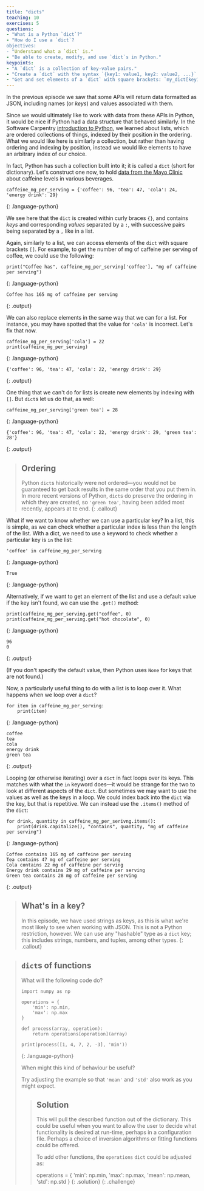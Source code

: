 ```yaml
---
title: "dicts"
teaching: 10
exercises: 5
questions:
- "What is a Python `dict`?"
- "How do I use a `dict`?
objectives:
- "Understand what a `dict` is."
- "Be able to create, modify, and use `dict`s in Python."
keypoints:
- "A `dict` is a collection of key-value pairs."
- "Create a `dict` with the syntax `{key1: value1, key2: value2, ...}`."
- "Get and set elements of a `dict` with square brackets: `my_dict[key1] = new_value1`."
---
```


In the previous episode we saw that some APIs will return data formatted as JSON, including names (or _keys_) and values associated with them.

Since we would ultimately like to work with data from these APIs in Python, it would be nice if Python had a data structure that behaved similarly. In the Software Carpentry [introduction to Python][python-novice-inflammation], we learned about lists, which are ordered collections of things, indexed by their position in the ordering. What we would like here is similarly a collection, but rather than having ordering and indexing by position, instead we would like elements to have an arbitrary index of our choice.

In fact, Python has such a collection built into it; it is called a `dict` (short for dictionary). Let's construct one now, to hold [data from the Mayo Clinic][mayo-caffeine] about caffeine levels in various beverages. 

~~~
caffeine_mg_per_serving = {'coffee': 96, 'tea': 47, 'cola': 24, 'energy drink': 29}
~~~
{: .language-python}

We see here that the `dict` is created within curly braces `{}`, and contains _keys_ and corresponding _values_ separated by a `:`, with successive pairs being separated by a `,` like in a list.

Again, similarly to a list, we can access elements of the `dict` with square brackets `[]`. For example, to get the number of mg of caffeine per serving of coffee, we could use the following:

~~~
print("Coffee has", caffeine_mg_per_serving['coffee'], "mg of caffeine per serving")
~~~
{: .language-python}

~~~
Coffee has 165 mg of caffeine per serving
~~~
{: .output}

We can also replace elements in the same way that we can for a list. For instance, you may have spotted that the value for `'cola'` is incorrect. Let's fix that now.

~~~
caffeine_mg_per_serving['cola'] = 22
print(caffeine_mg_per_serving)
~~~
{: .language-python}

~~~
{'coffee': 96, 'tea': 47, 'cola': 22, 'energy drink': 29}
~~~
{: .output}

One thing that we can't do for lists is create new elements by indexing with `[]`. But `dict`s let us do that, as well:

~~~
caffeine_mg_per_serving['green tea'] = 28
~~~
{: .language-python}

~~~
{'coffee': 96, 'tea': 47, 'cola': 22, 'energy drink': 29, 'green tea': 28'}
~~~
{: .output}

> ## Ordering
>
> Python `dict`s historically were not ordered&mdash;you would not be guaranteed to get back results in the same order that you put them in. In more recent versions of Python, `dict`s do preserve the ordering in which they are created, so `'green tea'`, having been added most recently, appears at te end.
{: .callout}

What if we want to know whether we can use a particular key? In a list, this is simple, as we can check whether a particular index is less than the length of the list. With a dict, we need to use a keyword to check whether a particular key is `in` the list:

~~~
'coffee' in caffeine_mg_per_serving
~~~
{: .language-python}

~~~
True
~~~
{: .language-python}

Alternatively, if we want to get an element of the list and use a default value if the key isn't found, we can use the `.get()` method:

~~~
print(caffeine_mg_per_serving.get("coffee", 0)
print(caffeine_mg_per_serving.get("hot chocolate", 0)
~~~
{: .language-python}

~~~
96
0
~~~
{: .output}

(If you don't specify the default value, then Python uses `None` for keys that are not found.)

Now, a particularly useful thing to do with a list is to loop over it. What happens when we loop over a `dict`?

~~~
for item in caffeine_mg_per_serving:
    print(item)
~~~
{: .language-python}

~~~
coffee
tea
cola
energy drink
green tea
~~~
{: .output}

Looping (or otherwise iterating) over a `dict` in fact loops over its keys. This matches with what the `in` keyword does&mdash;it would be strange for the two to look at different aspects of the `dict`. But sometimes we may want to use the values as well as the keys in a loop. We could index back into the `dict` via the key, but that is repetitive. We can instead use the `.items()` method of the `dict`:

~~~
for drink, quantity in caffeine_mg_per_serivng.items():
    print(drink.capitalize(), "contains", quantity, "mg of caffeine per serving")
~~~
{: .language-python}

~~~
Coffee contains 165 mg of caffeine per serving
Tea contains 47 mg of caffeine per serving
Cola contains 22 mg of caffeine per serving
Energy drink contains 29 mg of caffeine per serving
Green tea contains 28 mg of caffeine per serving
~~~
{: .output}

> ## What's in a key?
>
> In this episode, we have used strings as keys, as this is what we're most likely to see when working with JSON. This is not a Python restriction, however. We can use any "hashable" type as a `dict` key; this includes strings, numbers, and tuples, among other types.
{: .callout}

> ## `dict`s of functions
>
> What will the following code do?
>
> ~~~
> import numpy as np
>
> operations = {
>     'min': np.min,
>     'max': np.max
> }
>
> def process(array, operation):
>     return operations[operation](array)
>
> print(process([1, 4, 7, 2, -3], 'min'))
> ~~~
> {: .language-python}
>
> When might this kind of behaviour be useful?
>
> Try adjusting the example so that `'mean'` and `'std'` also work as you might expect.
>
>> ## Solution
>>
>> This will pull the described function out of the dictionary. This could be useful when you want to allow the user to decide what functionality is desired at run-time, perhaps in a configuration file. Perhaps a choice of inversion algorithms or fitting functions could be offered.
>>
>> To add other functions, the `operations` `dict` could be adjusted as:
>>
>> operations = {
>>     'min': np.min,
>>     'max': np.max,
>>     'mean': np.mean,
>>     'std': np.std
>> }
> {: .solution}
{: .challenge}

[mayo-caffeine]: https://www.mayoclinic.org/healthy-lifestyle/nutrition-and-healthy-eating/in-depth/caffeine/art-20049372
[python-novice-inflammation]: https://swcarpentry.github.io/python-novice-inflammation
